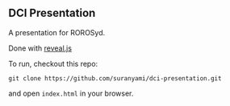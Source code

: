 DCI Presentation
----------------

A presentation for ROROSyd.

Done with [reveal.js](http://lab.hakim.se/reveal-js/)

To run, checkout this repo:

    git clone https://github.com/suranyami/dci-presentation.git

and open `index.html` in your browser.
